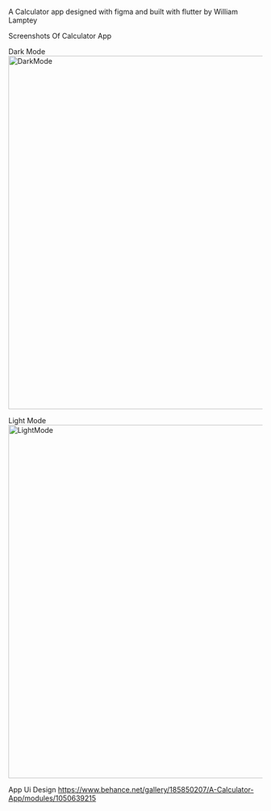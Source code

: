 A Calculator app designed with figma and built with flutter
by William Lamptey

Screenshots Of Calculator App

  Dark Mode
<img src="../screenshots/darkmode.png" alt="DarkMode" height="700">

 Light Mode
<img src="../screenshots/lightmode.png" alt="LightMode" height="700"> 


App Ui Design
https://www.behance.net/gallery/185850207/A-Calculator-App/modules/1050639215

